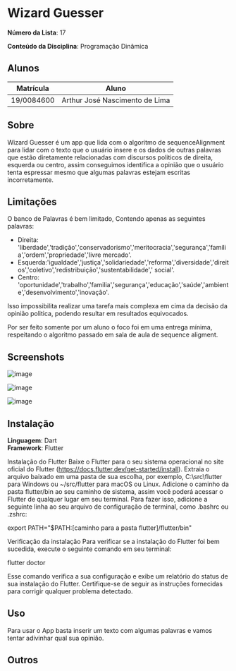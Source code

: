 

# Wizard Guesser

**Número da Lista**: 17

**Conteúdo da Disciplina**: Programação Dinâmica

## Alunos
|Matrícula | Aluno |
| -- | -- |
| 19/0084600  |  Arthur José Nascimento de Lima |

## Sobre 
Wizard Guesser é um app que lida com o algoritmo de sequenceAlignment para lidar com o texto que o usuário insere e os dados de outras palavras que estão diretamente relacionadas com discursos politicos de direita, esquerda ou centro, assim conseguimos identifica a opinião que o usuário tenta espressar mesmo que algumas palavras estejam escritas incorretamente.


## Limitações

O banco de Palavras é bem limitado, Contendo apenas as seguintes palavras:

- Direita: 'liberdade','tradição','conservadorismo','meritocracia','segurança','família','ordem','propriedade','livre mercado'.
- Esquerda:'igualdade','justiça','solidariedade','reforma','diversidade','direitos','coletivo','redistribuição','sustentabilidade',' social'.
- Centro: 'oportunidade','trabalho','familia','segurança','educação','saúde','ambiente','desenvolvimento','inovação'.

Isso impossibilita realizar uma tarefa mais complexa em cima da decisão da opinião politica, podendo resultar em resultados equivocados.

Por ser feito somente por um aluno o foco foi em uma entrega mínima, respeitando o algoritmo passado em sala de aula de sequence aligment.

## Screenshots

![image](https://github.com/projeto-de-algoritmos/PD_Dupla_17_Wizard_Guesser/assets/60429513/3ddfde78-8ab5-4c11-9e3d-26744bb200d8)

![image](https://github.com/projeto-de-algoritmos/PD_Dupla_17_Wizard_Guesser/assets/60429513/ec3dedb9-7f53-49e8-9d40-9bb869f418f0)

![image](https://github.com/projeto-de-algoritmos/PD_Dupla_17_Wizard_Guesser/assets/60429513/f1216b0c-2032-4d97-ba23-7e918da6a937)

## Instalação 
**Linguagem**: Dart<br>
**Framework**: Flutter<br>

Instalação do Flutter
Baixe o Flutter para o seu sistema operacional no site oficial do Flutter (https://docs.flutter.dev/get-started/install).
Extraia o arquivo baixado em uma pasta de sua escolha, por exemplo, C:\src\flutter para Windows ou ~/src/flutter para macOS ou Linux.
Adicione o caminho da pasta flutter/bin ao seu caminho de sistema, assim você poderá acessar o Flutter de qualquer lugar em seu terminal. Para fazer isso, adicione a seguinte linha ao seu arquivo de configuração de terminal, como .bashrc ou .zshrc:

export PATH="$PATH:[caminho para a pasta flutter]/flutter/bin"

Verificação da instalação
Para verificar se a instalação do Flutter foi bem sucedida, execute o seguinte comando em seu terminal:

flutter doctor

Esse comando verifica a sua configuração e exibe um relatório do status de sua instalação do Flutter. Certifique-se de seguir as instruções fornecidas para corrigir qualquer problema detectado.

## Uso 
Para usar o App basta inserir um texto com algumas palavras e vamos tentar adivinhar qual sua opinião.

## Outros 





